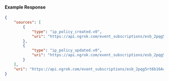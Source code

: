 <!-- Code generated for API Clients. DO NOT EDIT. -->

#### Example Response

```json
{
	"sources": [
		{
			"type": "ip_policy_created.v0",
			"uri": "https://api.ngrok.com/event_subscriptions/esb_2pqg5rt6b16Ac6RH2Stnl0ucpQc/sources/ip_policy_created.v0"
		},
		{
			"type": "ip_policy_updated.v0",
			"uri": "https://api.ngrok.com/event_subscriptions/esb_2pqg5rt6b16Ac6RH2Stnl0ucpQc/sources/ip_policy_updated.v0"
		}
	],
	"uri": "https://api.ngrok.com/event_subscriptions/esb_2pqg5rt6b16Ac6RH2Stnl0ucpQc/sources"
}
```
